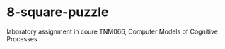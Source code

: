 8-square-puzzle
===============

laboratory assignment in coure TNM066, Computer Models of Cognitive Processes
